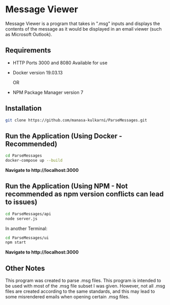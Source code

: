 # Message Viewer

Message Viewer is a program that takes in ".msg" inputs and displays the
contents of the message as it would be displayed in an email viewer (such as Microsoft Outlook).

## Requirements
- HTTP Ports 3000 and 8080 Available for use
- Docker version 19.03.13

    OR

- NPM Package Manager version 7

## Installation
```bash
git clone https://github.com/manasa-kulkarni/ParseMessages.git

```

## Run the Application (Using Docker - Recommended)
```bash
cd ParseMessages
docker-compose up --build
```
**Navigate to http://localhost:3000**
## Run the Application (Using NPM - Not recommended as npm version conflicts can lead to issues)
```bash
cd ParseMessages/api
node server.js
```
In another Terminal:
```bash
cd ParseMessages/ui
npm start
```
**Navigate to http://localhost:3000**
## Other Notes
This program was created to parse .msg files. This program is intended to be used with most of the .msg file subset I was given. 
However, not all .msg files are created according to the same standards, and this may lead to some misrendered emails when opening certain .msg files.
